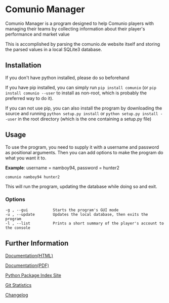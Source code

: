 # Comunio Manager

Comunio Manager is a program designed to help Comunio players with managing their
teams by collecting information about their player's performance and market value

This is accomplished by parsing the comunio.de website itself and storing the
parsed values in a local SQLite3 database.

## Installation

If you don't have python installed, please do so beforehand

If you have pip installed, you can simply run ```pip install comunio```
(or ```pip install comunio --user``` to install as non-root, which is probably
the preferred way to do it). 

If you can not use pip, you can also install the program by downloading the source
and running ```python setup.py install``` or ```python setup.py install --user```
in the root directory (which is the one containing a setup.py file)

## Usage

To use the program, you need to supply it with a username and password as
positional arguments. Then you can add options to make the program do what you want
it to.

**Example**: username = namboy94, password = hunter2

    comunio namboy94 hunter2
    
This will run the program, updating the database while doing so and exit.

### Options

    -g , --gui           Starts the program's GUI mode
    -u , --update        Updates the local database, then exits the program
    -l , --list          Prints a short summary of the player's account to the console
   

## Further Information

[Documentation(HTML)]()

[Documentation(PDF)]()

[Python Package Index Site]()

[Git Statistics]()

[Changelog]()